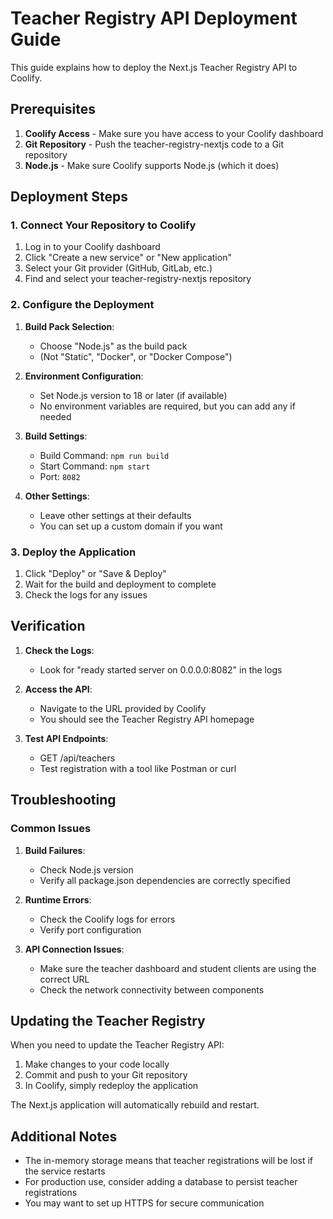 # Teacher Registry API Deployment Guide

This guide explains how to deploy the Next.js Teacher Registry API to Coolify.

## Prerequisites

1. **Coolify Access** - Make sure you have access to your Coolify dashboard
2. **Git Repository** - Push the teacher-registry-nextjs code to a Git repository
3. **Node.js** - Make sure Coolify supports Node.js (which it does)

## Deployment Steps

### 1. Connect Your Repository to Coolify

1. Log in to your Coolify dashboard
2. Click "Create a new service" or "New application"
3. Select your Git provider (GitHub, GitLab, etc.)
4. Find and select your teacher-registry-nextjs repository

### 2. Configure the Deployment

1. **Build Pack Selection**:

   - Choose "Node.js" as the build pack
   - (Not "Static", "Docker", or "Docker Compose")

2. **Environment Configuration**:

   - Set Node.js version to 18 or later (if available)
   - No environment variables are required, but you can add any if needed

3. **Build Settings**:

   - Build Command: `npm run build`
   - Start Command: `npm start`
   - Port: `8082`

4. **Other Settings**:
   - Leave other settings at their defaults
   - You can set up a custom domain if you want

### 3. Deploy the Application

1. Click "Deploy" or "Save & Deploy"
2. Wait for the build and deployment to complete
3. Check the logs for any issues

## Verification

1. **Check the Logs**:

   - Look for "ready started server on 0.0.0.0:8082" in the logs

2. **Access the API**:

   - Navigate to the URL provided by Coolify
   - You should see the Teacher Registry API homepage

3. **Test API Endpoints**:
   - GET /api/teachers
   - Test registration with a tool like Postman or curl

## Troubleshooting

### Common Issues

1. **Build Failures**:

   - Check Node.js version
   - Verify all package.json dependencies are correctly specified

2. **Runtime Errors**:

   - Check the Coolify logs for errors
   - Verify port configuration

3. **API Connection Issues**:
   - Make sure the teacher dashboard and student clients are using the correct URL
   - Check the network connectivity between components

## Updating the Teacher Registry

When you need to update the Teacher Registry API:

1. Make changes to your code locally
2. Commit and push to your Git repository
3. In Coolify, simply redeploy the application

The Next.js application will automatically rebuild and restart.

## Additional Notes

- The in-memory storage means that teacher registrations will be lost if the service restarts
- For production use, consider adding a database to persist teacher registrations
- You may want to set up HTTPS for secure communication
